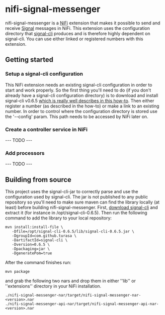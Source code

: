 # nifi-signal-messenger

nifi-signal-messenger is a [NiFi](https://nifi.apache.org) extension that makes it possible to
send and receive [Signal](https://signal.org/) messages in NiFi. This extension uses the configuration directory
that [signal-cli](https://github.com/AsamK/signal-cli) produces and is therefore highly dependent on 
signal-cli. You can use either linked or registered numbers with this extension.

## Getting started

### Setup a signal-cli configuration
This NiFi extension needs an existing signal-cli configuration in order to start and work properly.
So the first thing you'll need to do (if you don't already have a signal-cli configuration directory) is to
download and install signal-cli v0.6.5 [which is really well describes in this how-to](https://github.com/AsamK/signal-cli/wiki/HowToUbuntu).
Then either register a number (as described in the how-to) or make a link to an existing number.
In order to control where the configuration directory is stored use the '--config' param. This
path needs to be accessed by NiFi later on.

### Create a controller service in NiFi
--- TODO ---

### Add processors
--- TODO ---

## Building from source

This project uses the signal-cli-jar to correctly parse and use the configuration used by signal-cli.
The jar is not published to any public repository so you'll need to make sure maven can find
the library locally (at least) before building nifi-signal-messenger. First, [download signal-cli](https://github.com/AsamK/signal-cli/releases) 
and extract it (for instance in /opt/signal-cli-0.6.5). Then run the following command to add the library
to your local repository:

	mvn install:install-file \
	   -Dfile=/opt/signal-cli-0.6.5/lib/signal-cli-0.6.5.jar \
	   -DgroupId=com.github.turasa \
	   -DartifactId=signal-cli \
	   -Dversion=0.6.5 \
	   -Dpackaging=jar \
	   -DgeneratePom=true

After the command finishes run:
 
	mvn package

and grab the following two nars and drop them in either ''lib'' or ''extensions'' directory in your
NiFi installation.

	./nifi-signal-messenger-nar/target/nifi-signal-messenger-nar-<version>.nar 
	./nifi-signal-messenger-api-nar/target/nifi-signal-messenger-api-nar-<version>.nar